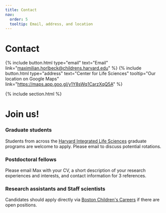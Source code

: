 ```yaml
---
title: Contact
nav:
  order: 5
  tooltip: Email, address, and location
---
```


# Contact


{%
  include button.html
  type="email"
  text="Email"
  link="maximilian.horlbeck@childrens.harvard.edu"
%}
{%
  include button.html
  type="address"
  text="Center for Life Sciences"
  tooltip="Our location on Google Maps"
  link="https://maps.app.goo.gl/y1Y8sWq1CarzXqQ5A"
%}

{% include section.html %}
# Join us!

### Graduate students

Students from across the [Harvard Integrated Life Sciences](https://gsas.harvard.edu/office/harvard-integrated-life-sciences) graduate programs are welcome to apply. Please email to discuss potential rotations.

### Postdoctoral fellows

Please email Max with your CV, a short description of your research experiences and interests, and contact information for 3 references.

### Research assistants and Staff scientists

Candidates should apply directly via [Boston Children's Careers](https://jobs.bostonchildrens.org/job-search-results/?keyword=genetics) if there are open positions.
